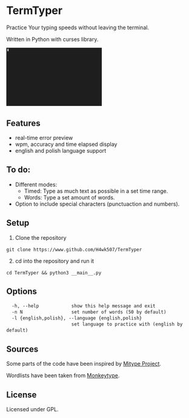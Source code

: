 # TermTyper
Practice Your typing speeds without leaving the terminal.

Written in Python with curses library.

<img src="./preview.gif" alt="Typer preview" width="50%" height="50%">

## Features
- real-time error preview
- wpm, accuracy and time elapsed display
- english and polish language support

## To do:
- Different modes:
    - Timed: Type as much text as possible in a set time range.
    - Words: Type a set amount of words.
- Option to include special characters (punctuaction and numbers).

## Setup
1. Clone the repository
```shell
git clone https://www.github.com/H4wk507/TermTyper
```
2. cd into the repository and run it
```shell
cd TermTyper && python3 __main__.py
```

## Options
```shell
  -h, --help            show this help message and exit
  -n N                  set number of words (50 by default)
  -l {english,polish}, --language {english,polish}
                        set language to practice with (english by default)
```

## Sources
Some parts of the code have been inspired by 
[Mitype Project](https://github.com/Mithil467/mitype).

Wordlists have been taken from [Monkeytype](https://monkeytype.com/).

## License
Licensed under GPL.

